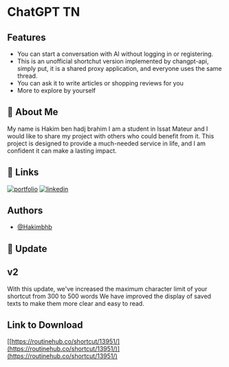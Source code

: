 # ChatGPT TN



## Features
- You can start a conversation with AI without logging in or registering.
- This is an unofficial shortchut version implemented by changpt-api, simply put, it is a shared proxy application, and everyone uses the same thread.
- You can ask it to write articles or shopping reviews for you
- More to explore by yourself


## 🚀 About Me
My name is Hakim ben hadj brahim  I am a student in Issat Mateur and I would like to share my project with others who could benefit from it. This project is designed to provide a much-needed service in life, and I am confident it can make a lasting impact. 
## 🔗 Links
[![portfolio](https://img.shields.io/badge/my_portfolio-000?style=for-the-badge&logo=ko-fi&logoColor=white)](https://about.me/hakim_bhb)
[![linkedin](https://img.shields.io/badge/linkedin-0A66C2?style=for-the-badge&logo=linkedin&logoColor=white)](https://www.linkedin.com/in/hakim-ben-hadj-brahim-792024220)


## Authors

- [@Hakimbhb](https://www.github.com/hakimbhb)
## 🚀 Update

  ## v2
  With this update, we've increased the maximum character limit of your shortcut from 300 to 500 words 
We have improved the display of saved texts to make them more clear and easy to read. 
## Link to Download
[[https://routinehub.co/shortcut/13951/](https://routinehub.co/shortcut/13951/)](https://routinehub.co/shortcut/13951/)
